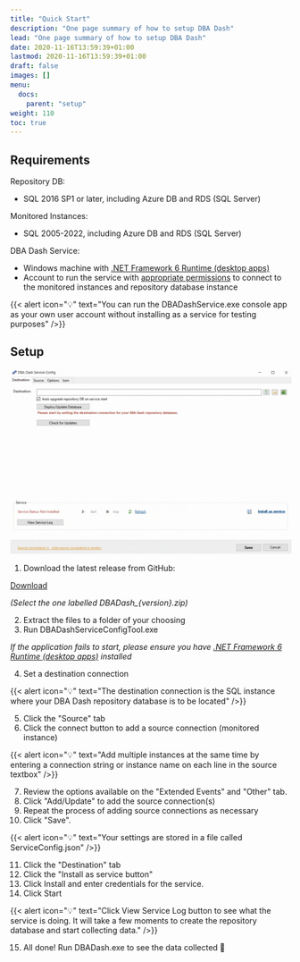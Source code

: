 ```yaml
---
title: "Quick Start"
description: "One page summary of how to setup DBA Dash"
lead: "One page summary of how to setup DBA Dash"
date: 2020-11-16T13:59:39+01:00
lastmod: 2020-11-16T13:59:39+01:00
draft: false
images: []
menu:
  docs:
    parent: "setup"
weight: 110
toc: true
---
```

## Requirements

Repository DB:

* SQL 2016 SP1 or later, including Azure DB and RDS (SQL Server)
  
Monitored Instances:

* SQL 2005-2022, including Azure DB and RDS (SQL Server)
  
DBA Dash Service:

* Windows machine with [.NET Framework 6 Runtime (desktop apps)](https://dotnet.microsoft.com/en-us/download/dotnet/6.0/runtime)
* Account to run the service with [appropriate permissions](/docs/help/security/) to connect to the monitored instances and repository database instance
  
{{< alert icon="💡" text="You can run the DBADashService.exe console app as your own user account without installing as a service for testing purposes" />}}

## Setup

![DBA Dash setup](https://raw.githubusercontent.com/DavidWiseman/testinggithubpages/372055731112a47f4552192ea88a432e99b941c5/DBADashSetup.gif)

1. Download the latest release from GitHub:
  
<a id='full-download' class="btn btn-primary btn-lg px-4 mb-2" target="_blank" href="https://github.com/trimble-oss/dba-dash/releases" title="Download latest version of DBA Dash" role="button">Download</a>

*(Select the one labelled DBADash_{version}.zip)*

2. Extract the files to a folder of your choosing
3. Run DBADashServiceConfigTool.exe

*If the application fails to start, please ensure you have [.NET Framework 6 Runtime (desktop apps)](https://dotnet.microsoft.com/en-us/download/dotnet/6.0/runtime) installed*

4. Set a destination connection

{{< alert icon="💡" text="The destination connection is the SQL instance where your DBA Dash repository database is to be located" />}}

5. Click the "Source" tab
6. Click the connect button to add a source connection (monitored instance)

{{< alert icon="💡" text="Add multiple instances at the same time by entering a connection string or instance name on each line in the source textbox" />}}

7. Review the options available on the "Extended Events" and "Other" tab. 
8. Click "Add/Update" to add the source connection(s)
9. Repeat the process of adding source connections as necessary 
10. Click "Save".

{{< alert icon="💡" text="Your settings are stored in a file called ServiceConfig.json" />}}

11. Click the "Destination" tab
12. Click the "Install as service button"
13. Click Install and enter credentials for the service.
14. Click Start
  
{{< alert icon="💡" text="Click View Service Log button to see what the service is doing.  It will take a few moments to create the repository database and start collecting data." />}}

15. All done! Run DBADash.exe to see the data collected 🎉

